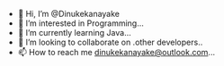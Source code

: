 - 👋 Hi, I’m @Dinukekanayake
- 👀 I’m interested in Programming...
- 🌱 I’m currently learning Java...
- 💞️ I’m looking to collaborate on .other developers..
- 📫 How to reach me dinukekanayake@outlook.com...

<!---
Dinukekanayake/Dinukekanayake is a ✨ special ✨ repository because its `README.md` (this file) appears on your GitHub profile.
You can click the Preview link to take a look at your changes.
--->
